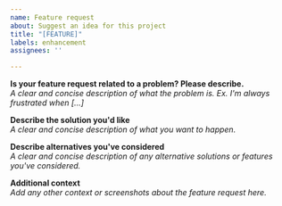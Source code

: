 ```yaml
---
name: Feature request
about: Suggest an idea for this project
title: "[FEATURE]"
labels: enhancement
assignees: ''

---
```


**Is your feature request related to a problem? Please describe.**  
*A clear and concise description of what the problem is. Ex. I'm always frustrated when [...]*

**Describe the solution you'd like**  
*A clear and concise description of what you want to happen.*

**Describe alternatives you've considered**  
*A clear and concise description of any alternative solutions or features you've considered.*

**Additional context**  
*Add any other context or screenshots about the feature request here.*